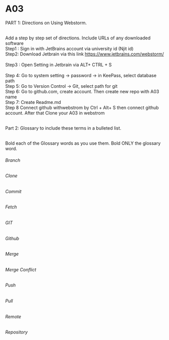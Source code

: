 
# A03
PART 1: Directions on Using Webstorm.

<br > Add a step by step set of directions. Include URLs of any downloaded software 
<br > Step1 : Sign in with JetBrains account via university id (Njit id) 
<br > Step2: Download Jetbrain via this link https://www.jetbrains.com/webstorm/  
<br > Step3 : Open Setting in Jetbrain via ALT+ CTRL + S  
<br > Step 4: Go to system setting -> password -> in KeePass, select database path
<br > Step 5: Go to Version Control -> Git, select path for git 
<br > Step 6: Go to github.com, create account. Then create new repo with A03 name 
<br > Step 7: Create Readme.md 
<br > Step 8 Connect github withwebstrom by Ctrl + Alt+ S then connect github account. After that Clone your A03 in webstrom

<br > Part 2: Glossary to include these terms in a bulleted list.

<br > Bold each of the Glossary words as you use them.  Bold ONLY the glossary word.

###### Branch
###### Clone
###### Commit
###### Fetch
###### GIT
###### Github
###### Merge
###### Merge Conflict
###### Push
###### Pull
###### Remote
###### Repository



